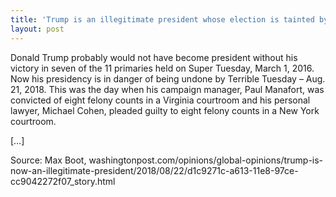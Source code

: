 ```yaml
---
title: 'Trump is an illegitimate president whose election is tainted by fraud'
layout: post
---
```


Donald Trump probably would not have become president without his victory in seven of the 11 primaries held on Super Tuesday, March 1, 2016. Now his presidency is in danger of being undone by Terrible Tuesday – Aug. 21, 2018. This was the day when his campaign manager, Paul Manafort, was convicted of eight felony counts in a Virginia courtroom and his personal lawyer, Michael Cohen, pleaded guilty to eight felony counts in a New York courtroom.

[…]

Source: Max Boot, washingtonpost.com/opinions/global-opinions/trump-is-now-an-illegitimate-president/2018/08/22/d1c9271c-a613-11e8-97ce-cc9042272f07\_story.html